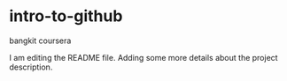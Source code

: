 # intro-to-github
bangkit coursera

I am editing the README file. Adding some more details about the project description.
